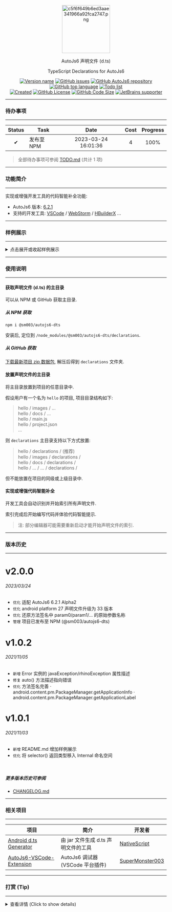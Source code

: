 <!--suppress HtmlDeprecatedAttribute, HttpUrlsUsage -->

<div align="center">
  <p>
    <img src="https://s1.imagehub.cc/images/2023/03/24/c5f6f649b6ed3aae341966a92fca2747.md.png" alt="c5f6f649b6ed3aae341966a92fca2747.png" border="0" height="150" />
  </p>

  <p>AutoJs6 声明文件 (d.ts)</p>
  <p>TypeScript Declarations for AutoJs6</p>

  <p>
    <a href="http://dts-project.autojs6.com/blob/main/package.json"><img alt="Version name" src="https://img.shields.io/badge/dynamic/json?color=534BAE&label=version&query=%24.version&url=https%3A%2F%2Fraw.githubusercontent.com%2FSuperMonster003%2FAutoJs6-TypeScript-Declarations%2Fmaster%2Fpackage.json"/></a>
    <a href="http://dts-issues.autojs6.com"><img alt="GitHub issues" src="https://img.shields.io/github/issues/SuperMonster003/AutoJs6-TypeScript-Declarations?color=009688"/></a>
    <a href="http://project.autojs6.com"><img alt="GitHub AutoJs6 repository" src="https://img.shields.io/badge/autojs6-6.2.1-388E3C"/></a>
    <a href="https://github.com/topics/javascript"><img alt="GitHub top language" src="https://img.shields.io/github/languages/top/SuperMonster003/AutoJs6-TypeScript-Declarations?color=3178C6"/></a>
    <a href="https://github.com/SuperMonster003/AutoJs6-TypeScript-Declarations/blob/main/docs/TODO.md"><img alt="Todo list" src="https://img.shields.io/badge/todo-1-B64FC8"/></a>
   <br>
    <a href="https://github.com/SuperMonster003/AutoJs6-TypeScript-Declarations/commit/f8250babdb161e12ad2e14c73e8aa2b5d7d89cbc"><img alt="Created" src="https://img.shields.io/date/1635813883?color=C56000&label=created"/></a>
    <a href="https://github.com/SuperMonster003/AutoJs6-TypeScript-Declarations/blob/main/LICENSE"><img alt="GitHub License" src="https://img.shields.io/github/license/SuperMonster003/AutoJs6-TypeScript-Declarations?color=C63F17"/></a>
    <a href="https://github.com/SuperMonster003/AutoJs6-TypeScript-Declarations/find/master"><img alt="GitHub Code Size" src="https://img.shields.io/github/languages/code-size/SuperMonster003/AutoJs6-TypeScript-Declarations?color=795548"/></a>
    <a href="https://www.jetbrains.com/?from=AutoJs6-TypeScript-Declarations"><img alt="JetBrains supporter" src="https://img.shields.io/badge/supporter-JetBrains-ee4677"/></a>
  </p>
</div>

******

### 待办事项

******

| Status | Task    |        Date         | Cost | Progress |
|:------:|---------|:-------------------:|:----:|:--------:|
|   ✔    | 发布至 NPM | 2023-03-24 16:01:36 |  4   |   100%   |

> 全部待办事项可参阅 [TODO.md](https://github.com/SuperMonster003/AutoJs6-TypeScript-Declarations/blob/main/docs/TODO.md) (共计 1 项)

******

### 功能简介

******

实现或增强开发工具的代码智能补全功能:

* AutoJs6 版本: [6.2.1](http://download.autojs6.com)
* 支持的开发工具: [VSCode](https://code.visualstudio.com/download) / [WebStorm](https://www.jetbrains.com/webstorm/download/) / [HBuilderX](https://www.dcloud.io/hbuilderx.html) ...

******

### 样例展示

******

<details><summary>点击展开或收起样例展示</summary>
   <div align="center">
      <br>
      <img src="https://s1.imagehub.cc/images/2023/03/24/3bbae966e4c0cbe611de7cf9dffb8150.gif" alt="autojs6-ts-declarations-demo" border="0"/>
   </div>
</details>

******

### 使用说明

******

#### 获取声明文件 (d.ts) 的主目录

可以从 NPM 或 GitHub 获取主目录.

##### 从 NPM 获取

```shell
npm i @sm003/autojs6-dts
```

安装后, 定位到 `/node_modules/@sm003/autojs6-dts/declarations`.

##### 从 GitHub 获取

[下载最新项目 zip 数据包](https://github.com/SuperMonster003/AutoJs6-TypeScript-Declarations/archive/main.zip), 解压后得到 `declarations` 文件夹.

#### 放置声明文件的主目录

将主目录放置到项目的任意目录中.

假设用户有一个名为 `hello` 的项目, 项目目录结构如下:

> hello / images / ...  
> hello / docs / ...  
> hello / main.js  
> hello / project.json  
> ...

则 `declarations` 主目录支持以下方式放置:

> hello / declarations / (推荐)  
> hello / images / declarations /  
> hello / docs / declarations /  
> hello / ... / ... / declarations /

但不能放置在项目的同级或上级目录中.

#### 实现或增强代码智能补全

开发工具会自动识别并开始索引所有声明文件.

索引完成后开始编写代码并体验代码智能提示.

> 注: 部分编辑器可能需要重新启动才能开始声明文件的索引.

******

### 版本历史

******

[comment]: <> (Version history only shows last 3 versions)

# v2.0.0

###### 2023/03/24

* `优化` 适配 AutoJs6 6.2.1 Alpha2
* `优化` android platform 27 声明文件升级为 33 版本
* `优化` 还原方法签名中 param0/param1/... 的原始参数名称
* `管理` 项目已发布至 NPM (@sm003/autojs6-dts)

# v1.0.2

###### 2021/11/05

* `新增` Error 实例的 javaException/rhinoException 属性描述
* `修复` auto() 方法描述指向错误
* `优化` 方法签名完善
  · android.content.pm.PackageManager.getApplicationInfo
  · android.content.pm.PackageManager.getApplicationLabel

# v1.0.1

###### 2021/11/03

* `新增` README.md 增加样例展示
* `优化` 将 selector() 返回类型移入 Internal 命名空间

<br>

##### 更多版本历史可参阅

* [CHANGELOG.md](https://github.com/SuperMonster003/AutoJs6-TypeScript-Declarations/blob/main/docs/CHANGELOG.md)

******

### 相关项目

******

| 项目                                                                              | 简介                        | 开发者                                                   |
|---------------------------------------------------------------------------------|---------------------------|-------------------------------------------------------|
| [Android d.ts Generator](https://github.com/NativeScript/android-dts-generator) | 由 jar 文件生成 d.ts 声明文件的工具   | [NativeScript](https://github.com/NativeScript)       |
| [AutoJs6-VSCode-Extension](http://vscext-project.autojs6.com)                   | AutoJs6 调试器 (VSCode 平台插件) | [SuperMonster003](https://github.com/SuperMonster003) |

******

### 打赏 (Tip)

******

<details><summary>查看详情 (Click to show details)</summary><br>
<div align="center">
To tip online, scan the QR code below <br>
扫描对应二维码可打赏 <br><br>
I believe I could make it better with your support :) <br>
感谢每一份支持和鼓励 <br><br>

<a href="https://s1.imagehub.cc/images/2023/03/24/83583b97ee8c4d3f7d7acfbe0c60bb8d.png"><img src="https://s1.imagehub.cc/images/2023/03/24/83583b97ee8c4d3f7d7acfbe0c60bb8d.png" alt="qr-alipay-sponsor_521×648" height="224" border="0"/></a>
<a href="https://s1.imagehub.cc/images/2023/03/24/de74a1d70a60d656431fc5625882f821.png"><img src="https://s1.imagehub.cc/images/2023/03/24/de74a1d70a60d656431fc5625882f821.png" alt="qr-wechat-sponsor_521×648" height="224" border="0"/></a>
</div>
</details>